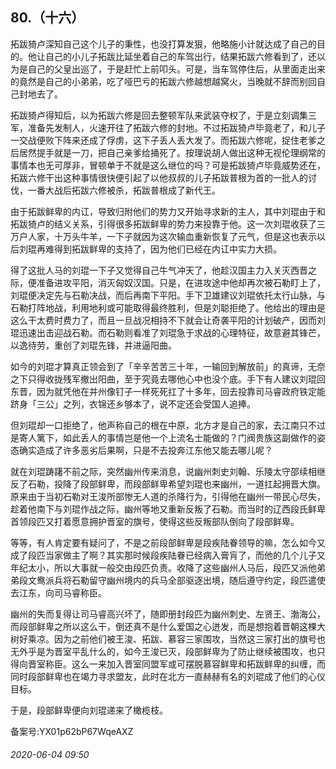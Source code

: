## 80.（十六）
拓跋猗卢深知自己这个儿子的秉性，也没打算发狠，他略施小计就达成了自己的目的。他让自己的小儿子拓跋比延坐着自己的车驾出行，结果拓跋六修看到了，还以为是自己的父皇出巡了，于是赶忙上前叩头。可是，当车驾停住后，从里面走出来的竟然是自己的小弟弟，吃了哑巴亏的拓跋六修越想越窝火，当晚就不辞而别回自己封地去了。



拓跋猗卢得知后，以为拓跋六修是回去整顿军队来武装夺权了，于是立刻调集三军，准备先发制人，火速开往了拓跋六修的封地。不过拓跋猗卢毕竟老了，和儿子一交战便败下阵来还成了俘虏，这下子丢人丢大发了。而拓跋六修呢，捉住老爹之后居然提手就是一刀，把自己亲爹给捅死了。按理说胡人做出这种无视伦理纲常的事情本也无可厚非，冒顿单于不就是这么继位的吗？可是拓跋猗卢毕竟威势还在，拓跋六修干出这种事情很快便引起了以他叔叔的儿子拓跋普根为首的一批人的讨伐，一番大战后拓跋六修被杀，拓跋普根成了新代王。



由于拓跋鲜卑的内讧，导致归附他们的势力又开始寻求新的主人，其中刘琨由于和拓跋猗卢的结义关系，引得很多拓跋鲜卑的势力来投靠于他。这一次刘琨收获了三万户人家，十万头牛羊，一下子就因为这次输血重新恢复了元气，但是这也表示以后刘琨再难得到拓跋鲜卑的支持了，因为他们已经在内讧中实力大损。



得了这批人马的刘琨一下子又觉得自己牛气冲天了，他趁汉国主力入关灭西晋之际，便准备进攻平阳，消灭匈奴汉国。只是，在进攻途中他却再次被石勒盯上了，刘琨便决定先与石勒决战，而后再南下平阳。手下卫雄建议刘琨依托太行山脉，与石勒打阵地战，利用地利或可能取得最终胜利，但是刘聪拒绝了。他给出的理由是这么干太费时费力了，而且一旦战况相持不下就会让奇袭平阳的计划破产，因而刘琨迅速出击迎战石勒。而石勒则看准了刘琨急于求战的心理特征，故意避其锋芒，以逸待劳，重创了刘琨先锋，并进逼阳曲。



如今的刘琨才算真正领会到了「辛辛苦苦三十年，一输回到解放前」的真谛，无奈之下只得收拢残军撤出阳曲，至于究竟去哪他心中也没个底。手下有人建议刘琨回东晋，因为就凭他在并州像钉子一样死死扛了十多年，回去投靠司马睿政府铁定能跻身「三公」之列，衣锦还乡够本了，说不定还会受国人追捧。



但刘琨却一口拒绝了，他声称自己的根在中原，北方才是自己的家，去江南只不过是寄人篱下，如此丢人的事情岂是他一个上流名士能做的？门阀贵族这副做作的姿态确实造成了许多恶劣后果啊，只是不去投奔江东他又能去哪儿呢？



就在刘琨踌躇不前之际，突然幽州传来消息，说幽州刺史刘翰、乐陵太守邵续相继反了石勒，投降了段部鲜卑，而段部鲜卑希望刘琨也来幽州，一道扛起拥晋大旗。原来由于当初石勒对王浚所部惨无人道的杀降行为，引得他在幽州一带民心尽失，趁着他南下与刘琨作战之际，幽州等地又重新反叛了石勒。而当时的辽西段氏鲜卑首领段匹又打着愿意拥护晋室的旗号，使得这些反叛部队倒向了段部鲜卑。



等等，有人肯定要有疑问了，不是之前段部鲜卑是段疾陆眷领导的嘛，怎么如今又成了段匹当家做主了啊？其实那时候段疾陆眷已经病入膏肓了，而他的几个儿子又年纪太小，所以大事就一般交由段匹负责。收降了这些幽州人马后，段匹又派他弟弟段文鸯派兵将石勒留守幽州境内的兵马全部驱逐出境，随后遵守约定，段匹遣使去江东，向司马睿称臣。



幽州的失而复得让司马睿高兴坏了，随即册封段匹为幽州刺史、左贤王、渤海公，而段部鲜卑之所以这么干，倒还真不是什么爱国之心迸发，而是想抱着晋朝这棵大树好乘凉。因为之前他们被王浚、拓跋、慕容三家围攻，当然这三家打出的旗号也无外乎是为晋室平乱什么的，如今王浚已灭，段部鲜卑为了防止继续被围攻，也只得向晋室称臣。这么一来加入晋室同盟军或可摆脱慕容鲜卑和拓跋鲜卑的纠缠，而同时段部鲜卑也在竭力寻求盟友，此时在北方一直赫赫有名的刘琨成了他们的心仪目标。



于是，段部鲜卑便向刘琨递来了橄榄枝。



备案号:YX01p62bP67WqeAXZ


###### 2020-06-04 09:50
